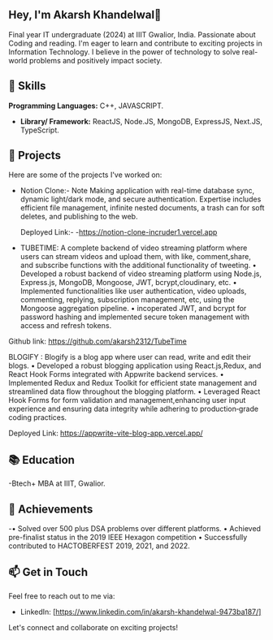 ## Hey, I'm Akarsh Khandelwal👋

Final year IT undergraduate (2024) at IIIT Gwalior, India. Passionate about Coding and reading. I'm eager to learn and contribute to exciting projects in Information Technology. I believe in the power of technology to solve real-world problems and positively impact society.

## 🔧 Skills

**Programming Languages:** C++, JAVASCRIPT.
- **Library/ Framework:** ReactJS, Node.JS, MongoDB, ExpressJS, Next.JS, TypeScript.   


## 🚀 Projects

Here are some of the projects I've worked on:

- Notion Clone:- Note Making application with real-time database sync, dynamic light/dark mode, and secure authentication. Expertise includes efficient file management, infinite nested documents, a trash can for soft deletes, and publishing to the web.

  Deployed Link:- -https://notion-clone-incruder1.vercel.app

- TUBETIME: A complete backend of video streaming platform where users can stream videos  and upload them, with like, comment,share, and subscribe functions with the additional functionality of tweeting.
• Developed a robust backend of video streaming platform using Node.js, Express.js, MongoDB, Mongoose, JWT, bcrypt,cloudinary, etc.
• Implemented functionalities like user authentication, video uploads, commenting, replying, subscription management, etc, using the Mongoose aggregation pipeline.
• incoperated JWT, and bcrypt for password hashing and implemented secure token management with access and refresh tokens. 

 Github link: https://github.com/akarsh2312/TubeTime

BLOGIFY : Blogify is a blog app where user can read, write and edit their blogs.
 • Developed a robust blogging application using React.js,Redux, and React Hook Forms integrated with Appwrite backend services.
 • Implemented Redux and Redux Toolkit for efficient state management and streamlined data flow throughout the blogging platform.
 • Leveraged React Hook Forms for form validation and management,enhancing user input experience and ensuring data integrity while adhering to production‑grade coding
 practices.

Deployed Link: https://appwrite-vite-blog-app.vercel.app/
## 📚 Education

-Btech+ MBA   at IIIT, Gwalior.


## 🌟 Achievements

-• Solved over 500 plus DSA problems over different platforms.
• Achieved pre-finalist status in the 2019 IEEE Hexagon competition
• Successfully contributed to HACTOBERFEST 2019, 2021, and 2022.

## 📫 Get in Touch

Feel free to reach out to me via:

 
- LinkedIn: [https://www.linkedin.com/in/akarsh-khandelwal-9473ba187/]
 

Let's connect and collaborate on exciting projects!
